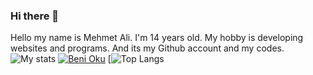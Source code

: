 ### Hi there 👋

Hello my name is Mehmet Ali. I'm 14 years old. My hobby is developing websites and programs. And its my Github account and my codes.
![My stats](https://github-readme-stats.vercel.app/api?username=Mehmetali345&show_icons=true&theme=merko) [![Beni Oku](https://github-readme-stats.vercel.app/api/pin/?username=Mehmetali345&repo=dc-utilities)](https://github.com/Mehmetali345/dcutilities)
[![Top Langs](https://github-readme-stats.vercel.app/api/top-langs/?username=Mehmetali345&exclude_repo=dcutilities)
